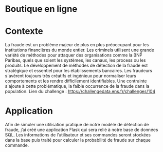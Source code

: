 # Boutique en ligne

# Contexte

La fraude est un problème majeur de plus en plus préoccupant pour les
institutions financières du monde entier. Les criminels utilisent une grande variété de
méthodes pour attaquer des organisations comme la BNP Paribas, quels que soient
les systèmes, les canaux, les process ou les produits.
Le développement de méthodes de détection de la fraude est stratégique et essentiel
pour les établissements bancaires. Les fraudeurs s'avèrent toujours très créatifs et
ingénieux pour normaliser leurs comportements et les rendre difficilement identifiables.
Une contrainte s'ajoute à cette problématique, la faible occurrence de la fraude dans
la population.
Lien du challenge : https://challengedata.ens.fr/challenges/104

# Application

Afin de simuler une utilisation pratique de notre modèle de détection de fraude,
j’ai créé une application Flask qui sera relié à notre base de données SQL. Les
informations de l’utilisateur et ses commandes seront stockées dans la base puis traité
pour calculer la probabilité de fraude sur chaque commande.
